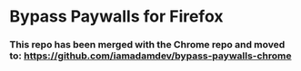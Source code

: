 # Bypass Paywalls for Firefox
### This repo has been merged with the Chrome repo and moved to: https://github.com/iamadamdev/bypass-paywalls-chrome
